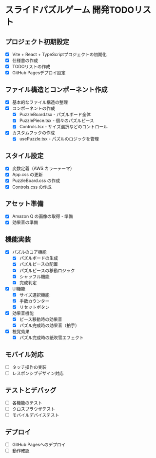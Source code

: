 # スライドパズルゲーム 開発TODOリスト

## プロジェクト初期設定
- [x] Vite + React + TypeScriptプロジェクトの初期化
- [x] 仕様書の作成
- [x] TODOリストの作成
- [x] GitHub Pagesデプロイ設定

## ファイル構造とコンポーネント作成
- [x] 基本的なファイル構造の整理
- [x] コンポーネントの作成
  - [x] PuzzleBoard.tsx - パズルボード全体
  - [x] PuzzlePiece.tsx - 個々のパズルピース
  - [x] Controls.tsx - サイズ選択などのコントロール
- [x] カスタムフックの作成
  - [x] usePuzzle.tsx - パズルのロジックを管理

## スタイル設定
- [x] 変数定義（AWS カラーテーマ）
- [x] App.css の更新
- [x] PuzzleBoard.css の作成
- [x] Controls.css の作成

## アセット準備
- [x] Amazon Q の画像の取得・準備
- [x] 効果音の準備

## 機能実装
- [x] パズルのコア機能
  - [x] パズルボードの生成
  - [x] パズルピースの配置
  - [x] パズルピースの移動ロジック
  - [x] シャッフル機能
  - [x] 完成判定
- [x] UI機能
  - [x] サイズ選択機能
  - [x] 手数カウンター
  - [x] リセットボタン
- [x] 効果音機能
  - [x] ピース移動時の効果音
  - [x] パズル完成時の効果音（拍手）
- [x] 視覚効果
  - [x] パズル完成時の紙吹雪エフェクト

## モバイル対応
- [ ] タッチ操作の実装
- [ ] レスポンシブデザイン対応

## テストとデバッグ
- [ ] 各機能のテスト
- [ ] クロスブラウザテスト
- [ ] モバイルデバイステスト

## デプロイ
- [ ] GitHub Pagesへのデプロイ
- [ ] 動作確認

